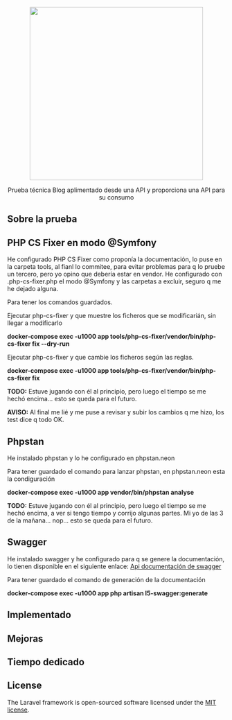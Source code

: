 <p align="center"><a href="https://laravel.com" target="_blank"><img src="https://raw.githubusercontent.com/laravel/art/master/logo-lockup/5%20SVG/2%20CMYK/1%20Full%20Color/laravel-logolockup-cmyk-red.svg" width="400"></a></p>

<p align="center">
  Prueba técnica Blog aplimentado desde una API y proporciona una API para su consumo
</p>

## Sobre la prueba

## PHP CS Fixer en modo @Symfony
He configurado PHP CS Fixer como proponía la documentación, lo puse en la carpeta tools, al fianl lo commitee, para evitar problemas para q lo pruebe un tercero, pero yo opino que debería estar en vendor.
He configurado con .php-cs-fixer.php el modo @Symfony y las carpetas a excluir, seguro q me he dejado alguna.

Para tener los comandos guardados.

Ejecutar php-cs-fixer y que muestre los ficheros que se modificarián, sin llegar a modificarlo

**docker-compose exec -u1000 app tools/php-cs-fixer/vendor/bin/php-cs-fixer fix --dry-run**

Ejecutar php-cs-fixer y que cambie los ficheros según las reglas.

**docker-compose exec -u1000 app tools/php-cs-fixer/vendor/bin/php-cs-fixer fix**

**TODO:** Estuve jugando con él al principio, pero luego el tiempo se me hechó encima... esto se queda para el futuro.

**AVISO:** Al final me lié y me puse a revisar y subir los cambios q me hizo, los test dice q todo OK.

## Phpstan
He instalado phpstan y lo he configurado en phpstan.neon

Para tener guardado el comando para lanzar phpstan, en phpstan.neon esta la condiguración

**docker-compose exec -u1000 app vendor/bin/phpstan analyse**

**TODO:** Estuve jugando con él al principio, pero luego el tiempo se me hechó encima, a ver si tengo tiempo y corrijo algunas partes. Mi yo de las 3 de la mañana... nop... esto se queda para el futuro.

## Swagger
He instalado swagger y he configurado para q se genere la documentación, lo tienen disponible en el siguiente enlace: [Api documentación de swagger](http://localhost/api/documentation)

Para tener guardado el comando de generación de la documentación

**docker-compose exec -u1000 app php artisan l5-swagger:generate**

## Implementado

## Mejoras

## Tiempo dedicado

## License

The Laravel framework is open-sourced software licensed under the [MIT license](https://opensource.org/licenses/MIT).
